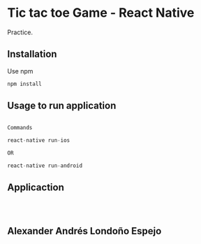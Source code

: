 # Tic tac toe Game -  React Native 

Practice.

## Installation

Use npm 

```bash
npm install
```

## Usage to run application

```python

Commands

react-native run-ios

OR

react-native run-android

```



## Applicaction

```python




```

## Alexander Andrés Londoño Espejo
